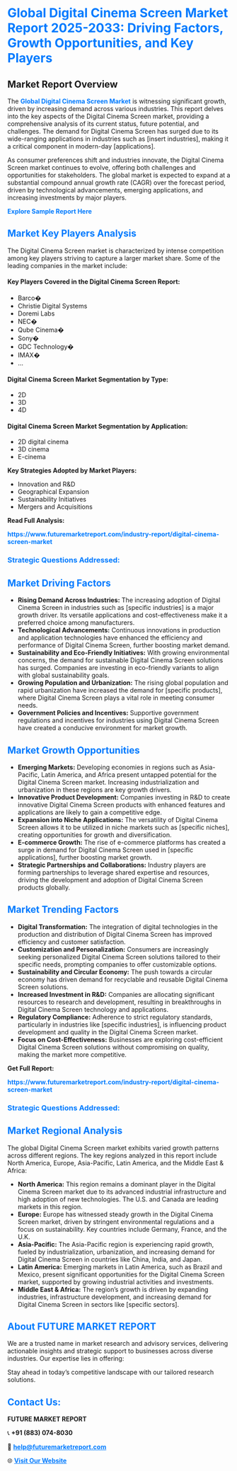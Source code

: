 <h1 style="color: #007BFF;">Global Digital Cinema Screen Market Report 2025-2033: Driving Factors, Growth Opportunities, and Key Players</h1>

<section id="overview">
<h2>Market Report Overview</h2>
<p>The <a href="https://www.futuremarketreport.com/industry-report/digital-cinema-screen-market" style="color: #007BFF; text-decoration: none;"><strong>Global Digital Cinema Screen Market</strong></a> is witnessing significant growth, driven by increasing demand across various industries. This report delves into the key aspects of the Digital Cinema Screen market, providing a comprehensive analysis of its current status, future potential, and challenges. The demand for Digital Cinema Screen has surged due to its wide-ranging applications in industries such as [insert industries], making it a critical component in modern-day [applications].</p>
<p>As consumer preferences shift and industries innovate, the Digital Cinema Screen market continues to evolve, offering both challenges and opportunities for stakeholders. The global market is expected to expand at a substantial compound annual growth rate (CAGR) over the forecast period, driven by technological advancements, emerging applications, and increasing investments by major players.</p>
</section>

<section id="overview">
<p><a href="https://www.futuremarketreport.com/request-sample/reportId=56743" style="color: #007BFF; text-decoration: none;"><strong>Explore Sample Report Here</strong></a></p>
</section>

<section id="key-players">
<h2 style="color: #007BFF;">Market Key Players Analysis</h2>
<p>The Digital Cinema Screen market is characterized by intense competition among key players striving to capture a larger market share. Some of the leading companies in the market include:</p>
<h4>Key Players Covered in the Digital Cinema Screen Report:</h4>
<ul><li>Barco�</li><li>Christie Digital Systems</li><li>Doremi Labs</li><li>NEC�</li><li>Qube Cinema�</li><li>Sony�</li><li>GDC Technology�</li><li>IMAX�</li><li>...</li></ul>
<h4>Digital Cinema Screen Market Segmentation by Type:</h4>
<ul><li>2D</li><li>3D</li><li>4D</li></ul>

<h4>Digital Cinema Screen Market Segmentation by Application:</h4>
<ul><li>2D digital cinema</li><li>3D cinema</li><li>E-cinema</li></ul>
<p><strong>Key Strategies Adopted by Market Players:</strong></p>
<ul>
<li>Innovation and R&D</li>
<li>Geographical Expansion</li>
<li>Sustainability Initiatives</li>
<li>Mergers and Acquisitions</li>
</ul>
</section>

<section>
<p><strong>Read Full Analysis: </strong></p><a href="https://www.futuremarketreport.com/industry-report/digital-cinema-screen-market" style="color: #007BFF; text-decoration: none;"><strong>https://www.futuremarketreport.com/industry-report/digital-cinema-screen-market</strong></a>
<h3 style="color: #007BFF;">Strategic Questions Addressed:</h3>
</section>

<section id="driving-factors">
<h2 style="color: #007BFF;">Market Driving Factors</h2>
<ul>
<li><strong>Rising Demand Across Industries:</strong> The increasing adoption of Digital Cinema Screen in industries such as [specific industries] is a major growth driver. Its versatile applications and cost-effectiveness make it a preferred choice among manufacturers.</li>
<li><strong>Technological Advancements:</strong> Continuous innovations in production and application technologies have enhanced the efficiency and performance of Digital Cinema Screen, further boosting market demand.</li>
<li><strong>Sustainability and Eco-Friendly Initiatives:</strong> With growing environmental concerns, the demand for sustainable Digital Cinema Screen solutions has surged. Companies are investing in eco-friendly variants to align with global sustainability goals.</li>
<li><strong>Growing Population and Urbanization:</strong> The rising global population and rapid urbanization have increased the demand for [specific products], where Digital Cinema Screen plays a vital role in meeting consumer needs.</li>
<li><strong>Government Policies and Incentives:</strong> Supportive government regulations and incentives for industries using Digital Cinema Screen have created a conducive environment for market growth.</li>
</ul>
</section>

<section id="growth-opportunities">
<h2 style="color: #007BFF;">Market Growth Opportunities</h2>
<ul>
<li><strong>Emerging Markets:</strong> Developing economies in regions such as Asia-Pacific, Latin America, and Africa present untapped potential for the Digital Cinema Screen market. Increasing industrialization and urbanization in these regions are key growth drivers.</li>
<li><strong>Innovative Product Development:</strong> Companies investing in R&D to create innovative Digital Cinema Screen products with enhanced features and applications are likely to gain a competitive edge.</li>
<li><strong>Expansion into Niche Applications:</strong> The versatility of Digital Cinema Screen allows it to be utilized in niche markets such as [specific niches], creating opportunities for growth and diversification.</li>
<li><strong>E-commerce Growth:</strong> The rise of e-commerce platforms has created a surge in demand for Digital Cinema Screen used in [specific applications], further boosting market growth.</li>
<li><strong>Strategic Partnerships and Collaborations:</strong> Industry players are forming partnerships to leverage shared expertise and resources, driving the development and adoption of Digital Cinema Screen products globally.</li>
</ul>
</section>

<section id="trending-factors">
<h2 style="color: #007BFF;">Market Trending Factors</h2>
<ul>
<li><strong>Digital Transformation:</strong> The integration of digital technologies in the production and distribution of Digital Cinema Screen has improved efficiency and customer satisfaction.</li>
<li><strong>Customization and Personalization:</strong> Consumers are increasingly seeking personalized Digital Cinema Screen solutions tailored to their specific needs, prompting companies to offer customizable options.</li>
<li><strong>Sustainability and Circular Economy:</strong> The push towards a circular economy has driven demand for recyclable and reusable Digital Cinema Screen solutions.</li>
<li><strong>Increased Investment in R&D:</strong> Companies are allocating significant resources to research and development, resulting in breakthroughs in Digital Cinema Screen technology and applications.</li>
<li><strong>Regulatory Compliance:</strong> Adherence to strict regulatory standards, particularly in industries like [specific industries], is influencing product development and quality in the Digital Cinema Screen market.</li>
<li><strong>Focus on Cost-Effectiveness:</strong> Businesses are exploring cost-efficient Digital Cinema Screen solutions without compromising on quality, making the market more competitive.</li>
</ul>
</section>

<section>
<p><strong>Get Full Report: </strong></p><a href="https://www.futuremarketreport.com/industry-report/digital-cinema-screen-market" style="color: #007BFF; text-decoration: none;"><strong>https://www.futuremarketreport.com/industry-report/digital-cinema-screen-market</strong></a>
<h3 style="color: #007BFF;">Strategic Questions Addressed:</h3>
</section>


<section id="regional-analysis">
<h2 style="color: #007BFF;">Market Regional Analysis</h2>
<p>The global Digital Cinema Screen market exhibits varied growth patterns across different regions. The key regions analyzed in this report include North America, Europe, Asia-Pacific, Latin America, and the Middle East & Africa:</p>
<ul>
<li><strong>North America:</strong> This region remains a dominant player in the Digital Cinema Screen market due to its advanced industrial infrastructure and high adoption of new technologies. The U.S. and Canada are leading markets in this region.</li>
<li><strong>Europe:</strong> Europe has witnessed steady growth in the Digital Cinema Screen market, driven by stringent environmental regulations and a focus on sustainability. Key countries include Germany, France, and the U.K.</li>
<li><strong>Asia-Pacific:</strong> The Asia-Pacific region is experiencing rapid growth, fueled by industrialization, urbanization, and increasing demand for Digital Cinema Screen in countries like China, India, and Japan.</li>
<li><strong>Latin America:</strong> Emerging markets in Latin America, such as Brazil and Mexico, present significant opportunities for the Digital Cinema Screen market, supported by growing industrial activities and investments.</li>
<li><strong>Middle East & Africa:</strong> The region’s growth is driven by expanding industries, infrastructure development, and increasing demand for Digital Cinema Screen in sectors like [specific sectors].</li>
</ul>
</section>

<footer>
<h2 style="color: #007BFF;">About FUTURE MARKET REPORT</h2>
<p>We are a trusted name in market research and advisory services, delivering actionable insights and strategic support to businesses across diverse industries. Our expertise lies in offering:</p>

<p>Stay ahead in today’s competitive landscape with our tailored research solutions.</p>

<h2 style="color: #007BFF;">Contact Us:</h2>
<p><strong>FUTURE MARKET REPORT</strong></p>
<p>📞 <strong>+91 (883) 074-8030</strong></p>
<p>📧 <strong><a href="mailto:help@futuremarketreport.com" style="color: #007BFF;">help@futuremarketreport.com</a></strong></p>
<p>🌐 <strong><a href="https://www.futuremarketreport.com/" style="color: #007BFF;">Visit Our Website</a></strong></p>
</footer>
